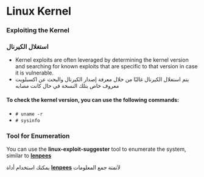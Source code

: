 # Linux Kernel

### Exploiting the Kernel
### استغلال الكيرنال

- Kernel exploits are often leveraged by determining the kernel version and searching for known exploits that are specific to that version in case it is vulnerable.
- يتم استغلال الكيرنال غالبًا من خلال معرفة إصدار الكيرنال والبحث عن اكسبلويت معروف خاص بتلك النسخة في حال كانت مصابه

#### To check the kernel version, you can use the following commands:
- `# uname -r`
- `# sysinfo` 

### Tool for Enumeration

You can use the **linux-exploit-suggester** tool to enumerate the system, similar to [**lenpees**](https://github.com/peass-ng/PEASS-ng/tree/master/linPEAS)

يمكنك استخدام أداة  [**lenpees**](https://github.com/peass-ng/PEASS-ng/tree/master/linPEAS) لآتمتة جمع المعلومات
